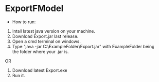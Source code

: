# ExportFModel


* How to run:

1. Intall latest java version on your machine.
2. Download Export.jar last release.
3. Open a cmd terminal on windows.
4. Type "java -jar C:\ExampleFolder\Export.jar" with ExampleFolder being the folder where your .jar is.

OR

1. Download latest Export.exe
2. Run it.
